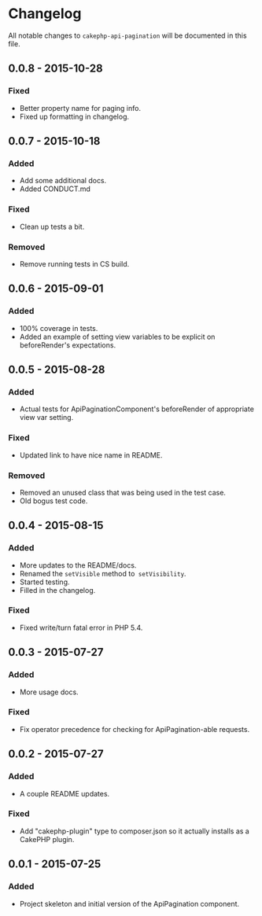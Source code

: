 # Changelog

All notable changes to `cakephp-api-pagination` will be documented in this file.

## 0.0.8 - 2015-10-28

### Fixed
- Better property name for paging info.
- Fixed up formatting in changelog.

## 0.0.7 - 2015-10-18

### Added
- Add some additional docs.
- Added CONDUCT.md

### Fixed
- Clean up tests a bit.

### Removed
- Remove running tests in CS build.

## 0.0.6 - 2015-09-01

### Added
- 100% coverage in tests.
- Added an example of setting view variables to be explicit on beforeRender's
  expectations.

## 0.0.5 - 2015-08-28

### Added
- Actual tests for ApiPaginationComponent's beforeRender of appropriate
  view var setting.

### Fixed
- Updated link to have nice name in README.

### Removed
- Removed an unused class that was being used in the test case.
- Old bogus test code.

## 0.0.4 - 2015-08-15

### Added
- More updates to the README/docs.
- Renamed the `setVisible` method to` setVisibility`.
- Started testing.
- Filled in the changelog.

### Fixed
- Fixed write/turn fatal error in PHP 5.4.

## 0.0.3 - 2015-07-27

### Added
- More usage docs.

### Fixed
- Fix operator precedence for checking for ApiPagination-able requests.

## 0.0.2 - 2015-07-27

### Added
- A couple README updates.

### Fixed
- Add "cakephp-plugin" type to composer.json so it actually installs as a CakePHP plugin.

## 0.0.1 - 2015-07-25

### Added
- Project skeleton and initial version of the ApiPagination component.
